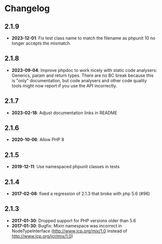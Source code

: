 Changelog
=========

2.1.9
-----

* **2023-12-01**: Fix test class name to match the filename as phpunit 10 no longer accepts the mismatch.

2.1.8
-----

* **2023-09-04**: Improve phpdoc to work nicely with static code analysers: Generics, param and return types.
  There are no BC break because this is "only" documentation, but code analysers and other code quality tools might now report if you use the API incorrectly. 

2.1.7
-----

* **2023-02-18**: Adjust documentation links in README

2.1.6
-----

* **2020-10-06**: Allow PHP 8

2.1.5
-----

* **2019-12-11**: Use namespaced phpunit classes in tests

2.1.4
-----

* **2017-02-08**: fixed a regression of 2.1.3 that broke with php 5.6 (#96)

2.1.3
-----

* **2017-01-30**: Dropped support for PHP versions older than 5.6
* **2017-01-30**: Bugfix: Mixin namespace was incorrect in NodeTypeInterface (http://www.jcp.org/mix/1.0 instead of http://www.jcp.org/jcr/mix/1.0)
